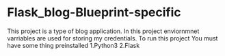 <h1>Flask_blog-Blueprint-specific</h1>
This project is a type of blog application.
In this project enviornmnet varriables are used for storing my credentials.
To run this project 
You must have some thing preinstalled
1.Python3
2.Flask
